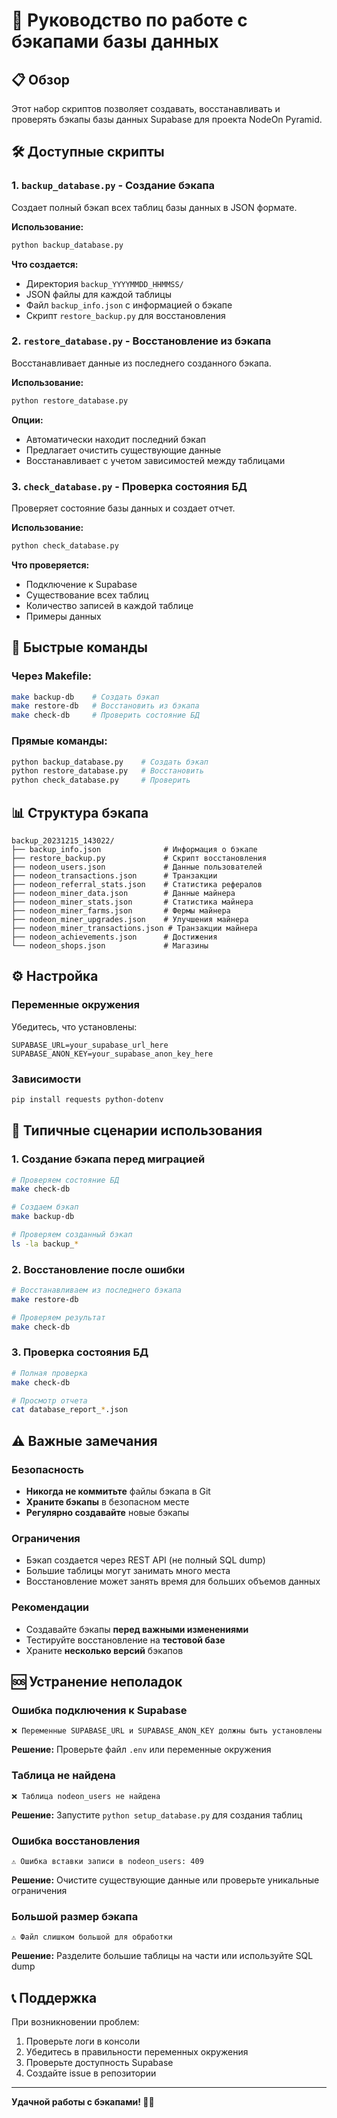 # 💾 Руководство по работе с бэкапами базы данных

## 📋 Обзор

Этот набор скриптов позволяет создавать, восстанавливать и проверять бэкапы базы данных Supabase для проекта NodeOn Pyramid.

## 🛠️ Доступные скрипты

### 1. `backup_database.py` - Создание бэкапа
Создает полный бэкап всех таблиц базы данных в JSON формате.

**Использование:**
```bash
python backup_database.py
```

**Что создается:**
- Директория `backup_YYYYMMDD_HHMMSS/`
- JSON файлы для каждой таблицы
- Файл `backup_info.json` с информацией о бэкапе
- Скрипт `restore_backup.py` для восстановления

### 2. `restore_database.py` - Восстановление из бэкапа
Восстанавливает данные из последнего созданного бэкапа.

**Использование:**
```bash
python restore_database.py
```

**Опции:**
- Автоматически находит последний бэкап
- Предлагает очистить существующие данные
- Восстанавливает с учетом зависимостей между таблицами

### 3. `check_database.py` - Проверка состояния БД
Проверяет состояние базы данных и создает отчет.

**Использование:**
```bash
python check_database.py
```

**Что проверяется:**
- Подключение к Supabase
- Существование всех таблиц
- Количество записей в каждой таблице
- Примеры данных

## 🚀 Быстрые команды

### Через Makefile:
```bash
make backup-db    # Создать бэкап
make restore-db   # Восстановить из бэкапа
make check-db     # Проверить состояние БД
```

### Прямые команды:
```bash
python backup_database.py    # Создать бэкап
python restore_database.py   # Восстановить
python check_database.py     # Проверить
```

## 📊 Структура бэкапа

```
backup_20231215_143022/
├── backup_info.json              # Информация о бэкапе
├── restore_backup.py             # Скрипт восстановления
├── nodeon_users.json             # Данные пользователей
├── nodeon_transactions.json      # Транзакции
├── nodeon_referral_stats.json    # Статистика рефералов
├── nodeon_miner_data.json        # Данные майнера
├── nodeon_miner_stats.json       # Статистика майнера
├── nodeon_miner_farms.json       # Фермы майнера
├── nodeon_miner_upgrades.json    # Улучшения майнера
├── nodeon_miner_transactions.json # Транзакции майнера
├── nodeon_achievements.json      # Достижения
└── nodeon_shops.json             # Магазины
```

## ⚙️ Настройка

### Переменные окружения
Убедитесь, что установлены:
```env
SUPABASE_URL=your_supabase_url_here
SUPABASE_ANON_KEY=your_supabase_anon_key_here
```

### Зависимости
```bash
pip install requests python-dotenv
```

## 🔄 Типичные сценарии использования

### 1. Создание бэкапа перед миграцией
```bash
# Проверяем состояние БД
make check-db

# Создаем бэкап
make backup-db

# Проверяем созданный бэкап
ls -la backup_*
```

### 2. Восстановление после ошибки
```bash
# Восстанавливаем из последнего бэкапа
make restore-db

# Проверяем результат
make check-db
```

### 3. Проверка состояния БД
```bash
# Полная проверка
make check-db

# Просмотр отчета
cat database_report_*.json
```

## ⚠️ Важные замечания

### Безопасность
- **Никогда не коммитьте** файлы бэкапа в Git
- **Храните бэкапы** в безопасном месте
- **Регулярно создавайте** новые бэкапы

### Ограничения
- Бэкап создается через REST API (не полный SQL dump)
- Большие таблицы могут занимать много места
- Восстановление может занять время для больших объемов данных

### Рекомендации
- Создавайте бэкапы **перед важными изменениями**
- Тестируйте восстановление на **тестовой базе**
- Храните **несколько версий** бэкапов

## 🆘 Устранение неполадок

### Ошибка подключения к Supabase
```
❌ Переменные SUPABASE_URL и SUPABASE_ANON_KEY должны быть установлены
```
**Решение:** Проверьте файл `.env` или переменные окружения

### Таблица не найдена
```
❌ Таблица nodeon_users не найдена
```
**Решение:** Запустите `python setup_database.py` для создания таблиц

### Ошибка восстановления
```
⚠️ Ошибка вставки записи в nodeon_users: 409
```
**Решение:** Очистите существующие данные или проверьте уникальные ограничения

### Большой размер бэкапа
```
⚠️ Файл слишком большой для обработки
```
**Решение:** Разделите большие таблицы на части или используйте SQL dump

## 📞 Поддержка

При возникновении проблем:
1. Проверьте логи в консоли
2. Убедитесь в правильности переменных окружения
3. Проверьте доступность Supabase
4. Создайте issue в репозитории

---

**Удачной работы с бэкапами! 💾✨**

